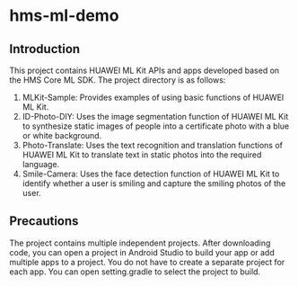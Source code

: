 # hms-ml-demo


## Introduction

This project contains HUAWEI ML Kit APIs and apps developed based on the HMS Core ML SDK. The project directory is as follows:
1. MLKit-Sample: Provides examples of using basic functions of HUAWEI ML Kit.
2. ID-Photo-DIY: Uses the image segmentation function of HUAWEI ML Kit to synthesize static images of people into a certificate photo with a blue or white background.
3. Photo-Translate: Uses the text recognition and translation functions of HUAWEI ML Kit to translate text in static photos into the required language.
4. Smile-Camera: Uses the face detection function of HUAWEI ML Kit to identify whether a user is smiling and capture the smiling photos of the user.

## Precautions

The project contains multiple independent projects. After downloading code,
you can open a project in Android Studio to build your app or add multiple apps to a project.
You do not have to create a separate project for each app. You can open setting.gradle to select the project to build.
